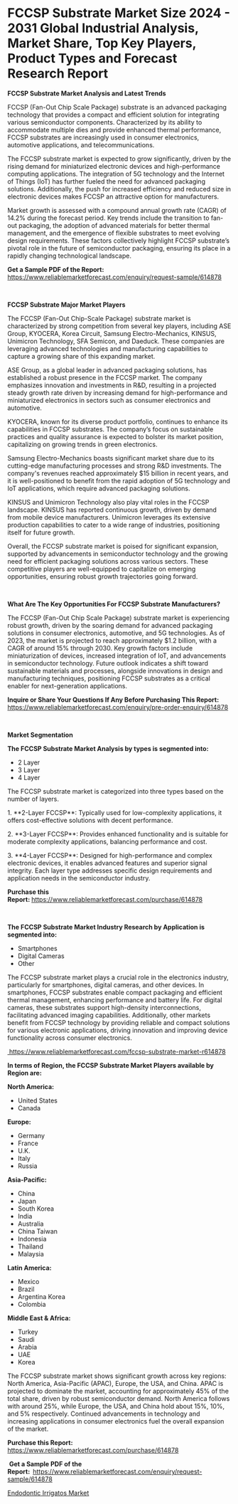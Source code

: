 <p><h1>FCCSP Substrate Market Size 2024 - 2031 Global Industrial Analysis, Market Share, Top Key Players, Product Types and Forecast Research Report</h1></p><p><strong>FCCSP Substrate Market Analysis and Latest Trends</strong></p>
<p><p>FCCSP (Fan-Out Chip Scale Package) substrate is an advanced packaging technology that provides a compact and efficient solution for integrating various semiconductor components. Characterized by its ability to accommodate multiple dies and provide enhanced thermal performance, FCCSP substrates are increasingly used in consumer electronics, automotive applications, and telecommunications.</p><p>The FCCSP substrate market is expected to grow significantly, driven by the rising demand for miniaturized electronic devices and high-performance computing applications. The integration of 5G technology and the Internet of Things (IoT) has further fueled the need for advanced packaging solutions. Additionally, the push for increased efficiency and reduced size in electronic devices makes FCCSP an attractive option for manufacturers.</p><p>Market growth is assessed with a compound annual growth rate (CAGR) of 14.2% during the forecast period. Key trends include the transition to fan-out packaging, the adoption of advanced materials for better thermal management, and the emergence of flexible substrates to meet evolving design requirements. These factors collectively highlight FCCSP substrate’s pivotal role in the future of semiconductor packaging, ensuring its place in a rapidly changing technological landscape.</p></p>
<p><strong>Get a Sample PDF of the Report:&nbsp;</strong> <a href="https://www.reliablemarketforecast.com/enquiry/request-sample/614878?utm_campaign=1141&utm_medium=2&utm_source=Github&utm_content=ia&utm_term=27122024&utm_id=fccsp-substrate">https://www.reliablemarketforecast.com/enquiry/request-sample/614878</a></p>
<p>&nbsp;</p>
<p><strong>FCCSP Substrate Major Market Players</strong></p>
<p><p>The FCCSP (Fan-Out Chip-Scale Package) substrate market is characterized by strong competition from several key players, including ASE Group, KYOCERA, Korea Circuit, Samsung Electro-Mechanics, KINSUS, Unimicron Technology, SFA Semicon, and Daeduck. These companies are leveraging advanced technologies and manufacturing capabilities to capture a growing share of this expanding market.</p><p>ASE Group, as a global leader in advanced packaging solutions, has established a robust presence in the FCCSP market. The company emphasizes innovation and investments in R&D, resulting in a projected steady growth rate driven by increasing demand for high-performance and miniaturized electronics in sectors such as consumer electronics and automotive.</p><p>KYOCERA, known for its diverse product portfolio, continues to enhance its capabilities in FCCSP substrates. The company’s focus on sustainable practices and quality assurance is expected to bolster its market position, capitalizing on growing trends in green electronics.</p><p>Samsung Electro-Mechanics boasts significant market share due to its cutting-edge manufacturing processes and strong R&D investments. The company's revenues reached approximately $15 billion in recent years, and it is well-positioned to benefit from the rapid adoption of 5G technology and IoT applications, which require advanced packaging solutions.</p><p>KINSUS and Unimicron Technology also play vital roles in the FCCSP landscape. KINSUS has reported continuous growth, driven by demand from mobile device manufacturers. Unimicron leverages its extensive production capabilities to cater to a wide range of industries, positioning itself for future growth.</p><p>Overall, the FCCSP substrate market is poised for significant expansion, supported by advancements in semiconductor technology and the growing need for efficient packaging solutions across various sectors. These competitive players are well-equipped to capitalize on emerging opportunities, ensuring robust growth trajectories going forward.</p></p>
<p>&nbsp;</p>
<p><strong>What Are The Key Opportunities For FCCSP Substrate Manufacturers?</strong></p>
<p><p>The FCCSP (Fan-Out Chip Scale Package) substrate market is experiencing robust growth, driven by the soaring demand for advanced packaging solutions in consumer electronics, automotive, and 5G technologies. As of 2023, the market is projected to reach approximately $1.2 billion, with a CAGR of around 15% through 2030. Key growth factors include miniaturization of devices, increased integration of IoT, and advancements in semiconductor technology. Future outlook indicates a shift toward sustainable materials and processes, alongside innovations in design and manufacturing techniques, positioning FCCSP substrates as a critical enabler for next-generation applications.</p></p>
<p><strong>Inquire or Share Your Questions If Any Before Purchasing This Report:</strong> <a href="https://www.reliablemarketforecast.com/enquiry/pre-order-enquiry/614878?utm_campaign=1141&utm_medium=2&utm_source=Github&utm_content=ia&utm_term=27122024&utm_id=fccsp-substrate">https://www.reliablemarketforecast.com/enquiry/pre-order-enquiry/614878</a></p>
<p>&nbsp;</p>
<p><strong>Market Segmentation</strong></p>
<p><strong>The FCCSP Substrate Market Analysis by types is segmented into:</strong></p>
<p><ul><li>2 Layer</li><li>3 Layer</li><li>4 Layer</li></ul></p>
<p><p>The FCCSP substrate market is categorized into three types based on the number of layers. </p><p>1. **2-Layer FCCSP**: Typically used for low-complexity applications, it offers cost-effective solutions with decent performance. </p><p>2. **3-Layer FCCSP**: Provides enhanced functionality and is suitable for moderate complexity applications, balancing performance and cost. </p><p>3. **4-Layer FCCSP**: Designed for high-performance and complex electronic devices, it enables advanced features and superior signal integrity. Each layer type addresses specific design requirements and application needs in the semiconductor industry.</p></p>
<p><strong>Purchase this Report:&nbsp;</strong><a href="https://www.reliablemarketforecast.com/purchase/614878?utm_campaign=1141&utm_medium=2&utm_source=Github&utm_content=ia&utm_term=27122024&utm_id=fccsp-substrate">https://www.reliablemarketforecast.com/purchase/614878</a></p>
<p>&nbsp;</p>
<p><strong>The FCCSP Substrate Market Industry Research by Application is segmented into:</strong></p>
<p><ul><li>Smartphones</li><li>Digital Cameras</li><li>Other</li></ul></p>
<p><p>The FCCSP substrate market plays a crucial role in the electronics industry, particularly for smartphones, digital cameras, and other devices. In smartphones, FCCSP substrates enable compact packaging and efficient thermal management, enhancing performance and battery life. For digital cameras, these substrates support high-density interconnections, facilitating advanced imaging capabilities. Additionally, other markets benefit from FCCSP technology by providing reliable and compact solutions for various electronic applications, driving innovation and improving device functionality across consumer electronics.</p></p>
<p><a href="https://www.reliablemarketforecast.com/fccsp-substrate-market-r614878?utm_campaign=1141&utm_medium=2&utm_source=Github&utm_content=ia&utm_term=27122024&utm_id=fccsp-substrate">&nbsp;https://www.reliablemarketforecast.com/fccsp-substrate-market-r614878</a></p>
<p><strong>In terms of Region, the FCCSP Substrate Market Players available by Region are:</strong></p>
<p>
    <p> <strong> North America: </strong>
        <ul>
            <li>United States</li>
            <li>Canada</li>
        </ul>
        </p> 
    <p> <strong> Europe: </strong>
        <ul>
            <li>Germany</li>
            <li>France</li>
            <li>U.K.</li>
            <li>Italy</li>
            <li>Russia</li>
        </ul>
        </p> 
    <p> <strong> Asia-Pacific: </strong>
        <ul>
            <li>China</li>
            <li>Japan</li>
            <li>South Korea</li>
            <li>India</li>
            <li>Australia</li>
            <li>China Taiwan</li>
            <li>Indonesia</li>
            <li>Thailand</li>
            <li>Malaysia</li>
        </ul>
        </p> 
    <p> <strong> Latin America: </strong>
        <ul>
            <li>Mexico</li>
            <li>Brazil</li>
            <li>Argentina Korea</li>
            <li>Colombia</li>
        </ul>
        </p> 
    <p> <strong> Middle East & Africa: </strong>
        <ul>
            <li>Turkey</li>
            <li>Saudi</li>
            <li>Arabia</li>
            <li>UAE</li>
            <li>Korea</li>
        </ul>
    </p>
    </p>
<p><p>The FCCSP substrate market shows significant growth across key regions: North America, Asia-Pacific (APAC), Europe, the USA, and China. APAC is projected to dominate the market, accounting for approximately 45% of the total share, driven by robust semiconductor demand. North America follows with around 25%, while Europe, the USA, and China hold about 15%, 10%, and 5% respectively. Continued advancements in technology and increasing applications in consumer electronics fuel the overall expansion of the market.</p></p>
<p><strong>Purchase this Report: </strong><a href="https://www.reliablemarketforecast.com/purchase/614878?utm_campaign=1141&utm_medium=2&utm_source=Github&utm_content=ia&utm_term=27122024&utm_id=fccsp-substrate">https://www.reliablemarketforecast.com/purchase/614878</a></p>
<p>&nbsp;<strong>Get a Sample PDF of the Report:&nbsp;&nbsp;</strong><a href="https://www.reliablemarketforecast.com/enquiry/request-sample/614878?utm_campaign=1141&utm_medium=2&utm_source=Github&utm_content=ia&utm_term=27122024&utm_id=fccsp-substrate">https://www.reliablemarketforecast.com/enquiry/request-sample/614878</a></p>
<p><strong></strong></p>
<p><p><a href="https://github.com/FassouRP/Market-Research-Report-List-6/blob/main/endodontic-irrigatos-market.md?utm_campaign=1141&utm_medium=2&utm_source=Github&utm_content=ia&utm_term=27122024&utm_id=fccsp-substrate">Endodontic Irrigatos Market</a></p></p>
